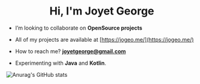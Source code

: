 <h1 align="center">Hi, I'm Joyet George</h1>

-  I’m looking to collaborate on **OpenSource projects**

-  All of my projects are available at [https://jogeo.me/](https://jogeo.me/)

-  How to reach me? **joyetgeorge@gmail.com**

-  Experimenting with **Java** and **Kotlin**.

![Anurag's GitHub stats](https://github-readme-stats.vercel.app/api?username=joyetgeorge&show_icons=true&theme=radical)
